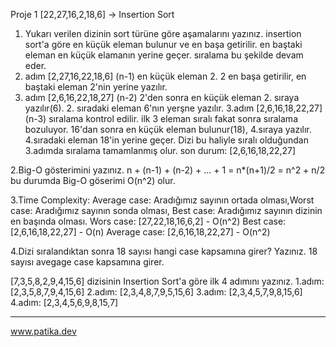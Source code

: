 Proje 1
[22,27,16,2,18,6] -> Insertion Sort

1. Yukarı verilen dizinin sort türüne göre aşamalarını yazınız.
insertion sort'a göre en küçük eleman bulunur ve en başa getirilir. en baştaki eleman en küçük elamanın yerine geçer. sıralama bu şekilde devam eder.
1. adım
[2,27,16,22,18,6] (n-1)
en küçük eleman 2. 2 en başa getirilir, en baştaki eleman 2'nin yerine yazılır.
2. adım
[2,6,16,22,18,27] (n-2)
2'den sonra en küçük eleman 2. sıraya yazılır(6). 2. sıradaki eleman 6'nın yerşne yazılır.
3.adım
[2,6,16,18,22,27] (n-3)
sıralama kontrol edilir. ilk 3 eleman sıralı fakat sonra sıralama bozuluyor. 16'dan sonra en küçük eleman bulunur(18), 4.sıraya yazılır. 4.sıradaki eleman 18'in yerine geçer.
Dizi bu haliyle sıralı olduğundan 3.adımda sıralama tamamlanmış olur.
son durum: [2,6,16,18,22,27]


2.Big-O gösterimini yazınız.
n + (n-1) + (n-2) + ... + 1 = n*(n+1)/2 = n^2 + n/2
bu durumda Big-O göserimi O(n^2) olur.


3.Time Complexity: Average case: Aradığımız sayının ortada olması,Worst case: Aradığımız sayının sonda olması, Best case: Aradığımız sayının dizinin en başında olması.
Wors case: [27,22,18,16,6,2] - O(n^2)
Best case: [2,6,16,18,22,27] - O(n)
Average case: [2,6,16,18,22,27] - O(n^2)


4.Dizi sıralandıktan sonra 18 sayısı hangi case kapsamına girer? Yazınız.
18 sayısı avegage case kapsamına girer.


[7,3,5,8,2,9,4,15,6] dizisinin Insertion Sort'a göre ilk 4 adımını yazınız.
1.adım: [2,3,5,8,7,9,4,15,6] 
2.adım: [2,3,4,8,7,9,5,15,6]
3.adım: [2,3,4,5,7,9,8,15,6]
4.adım: [2,3,4,5,6,9,8,15,7]

*****

www.patika.dev
